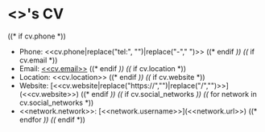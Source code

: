 <h1 class='cv-name'><<cv.name>>'s CV</h1>

<div class="cv-details" style='display: contents;' markdown='1'>

((* if cv.phone *))
- Phone: <<cv.phone|replace("tel:", "")|replace("-"," ")>>
((* endif *))
((* if cv.email *))
- Email: [<<cv.email>>](mailto:<<cv.email>>)
((* endif *))
((* if cv.location *))
- Location: <<cv.location>>
((* endif *))
((* if cv.website *))
- Website: [<<cv.website|replace("https://","")|replace("/","")>>](<<cv.website>>)
((* endif *))
((* if cv.social_networks *))
    ((* for network in cv.social_networks *))
- <<network.network>>: [<<network.username>>](<<network.url>>)
    ((* endfor *))
((* endif *))

</div>